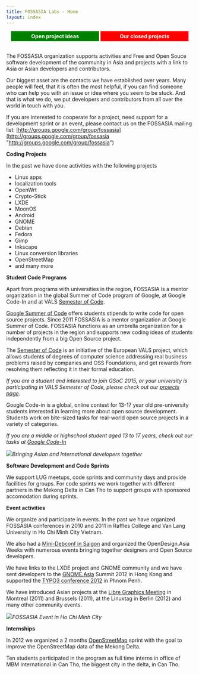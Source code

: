 ```yaml
---
title: FOSSASIA Labs - Home
layout: index
---
```

<div style="overflow: hidden; width: 100%; padding: 0px; text-align: center">
<span onclick="document.location.href = 'open.html'" style="min-width:45%;width:45%;display:inline-block;max-width:45%;background-color:green;color:white;margin:0;padding:5px; font-weight: bold">Open project ideas</span> 
<span onclick="document.location.href = 'archive.html'" style="min-width:45%;width:45%;display:inline-block;max-width:45%;background-color:red;color:white;margin:0;padding:5px; font-weight: bold">Our closed projects</span> 
</div>
<br/>

The FOSSASIA organization supports activities and Free and Open Souce
software development of the community in Asia and projects with a link to Asia
or Asian developers and contributors.

Our biggest asset are the contacts we have established over years. Many
people will feel, that it is often the most helpful, if you can find someone
who can help you with an issue or idea where you seem to be stuck. And that is
what we do, we put developers and contributors from all over the world in touch
with you.

If you are interested to cooperate for a project, need support for a
development sprint or an event, please contact us on the FOSSASIA mailing
list: [http://groups.google.com/group/fossasia](http://groups.google.com/group/fossasia "http://groups.google.com/group/fossasia")

**Coding Projects**

In the past we have done activities with the following projects 

*   Linux apps
*   localization tools
*   OpenWrt
*   Crypto-Stick
*   LXDE
*   MoonOS
*   Android
*   GNOME
*   Debian
*   Fedora
*   Gimp
*   Inkscape
*   Linux conversion libraries
*   OpenStreetMap
*   and many more

**Student Code Programs**

Apart from programs with universities in the region, FOSSASIA is a mentor
organization in the global Summer of Code program of Google, at Google Code-In
and at VALS [Semester of Code](http://semesterofcode.com/).

[Google Summer of Code](http://google-melange.com) offers
students stipends to write code for open source projects. Since 2011
FOSSASIA is a mentor organization at Google Summer of Code. FOSSASIA functions
as an umbrella organization for a number of projects in the region and supports
new coding ideas of students independently from a big Open Source project.

The [Semester of Code](http://semesterofcode.com/) is an
initiative of the European VALS project, which allows students of degrees of
computer science addressing real business problems raised by companies and OSS
Foundations, and get rewards from resolving them reflecting it in their formal
education.

_If you are a student and interested to join GSoC 2015, or your university is
participating in VALS Semester of Code, please check out our
[projects page](/open.html)._

Google Code-in is a global, online contest for 13-17 year old pre-university
students interested in learning more about open source development. Students
work on bite-sized tasks for real-world open source projects in a variety of
categories.

_If you are a middle or highschool student aged 13 to 17 years, check out our
tasks at
[Google Code-In](http://www.google-melange.com/gci/org/google/gci2014/fossasia)_

![](http://blog.fossasia.org/sites/default/files/DSC_0494_0.JPG)_Bringing Asian and International developers together_

**Software Development and Code Sprints**

We support LUG meetups, code sprints and community days and provide
facilities for groups. For code sprints we work together with different
partners in the Mekong Delta in Can Tho to support groups with sponsored
accomodation during sprints.

**Event activities**

We organize and participate in events. In the past we have organized
FOSSASIA conferences in 2010 and 2011 in Raffles College and Van Lang
University in Ho Chi Minh City Vietnam.

We also had a [Mini-Debconf in
  Saigon](http://wiki.debian.org/DebianVietnam/MiniDebConf2010) and organized the OpenDesign.Asia Weeks with numerous events
bringing together designers and Open Source developers.

We have links to the LXDE project and GNOME community and we have sent
developers to the [GNOME.Asia](http://gnome.asia) Summit 2012
in Hong Kong and supported the [TYPO3
  conference 2012](https://t3con12-asia.typo3.org) in Phnom Penh.

We have introduced Asian projects at the
[Libre Graphics Meeting](http://libregraphicsmeeting.org) in
Montreal (2011) and Brussels (2011), at the Linuxtag in Berlin (2012) and many
other community events.

![](http://blog.fossasia.org/sites/default/files/IMG_0430_0.JPG)_FOSSASIA Event in Ho Chi Minh City_

**Internships**

In 2012 we organized a 2 months [OpenStreetMap](http://openstreetmap.org) sprint with the goal
to improve the OpenStreetMap data of the Mekong Delta.

Ten students participated in the program as full time interns in office of
MBM International in Can Tho, the biggest city in the delta, in Can Tho.
